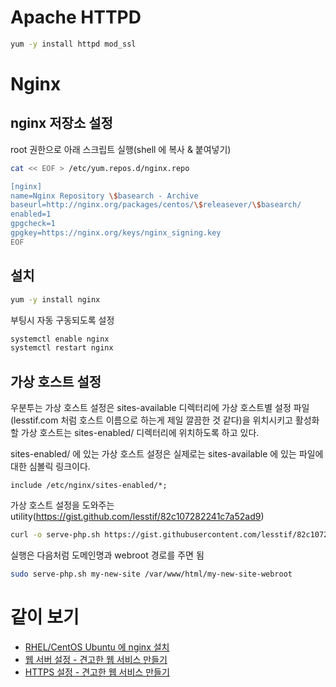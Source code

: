 # Apache HTTPD

```sh
yum -y install httpd mod_ssl
```

# Nginx

## nginx 저장소 설정

root 권한으로 아래 스크립트 실행(shell 에 복사 & 붙여넣기)

```sh
cat << EOF > /etc/yum.repos.d/nginx.repo

[nginx]
name=Nginx Repository \$basearch - Archive
baseurl=http://nginx.org/packages/centos/\$releasever/\$basearch/
enabled=1
gpgcheck=1
gpgkey=https://nginx.org/keys/nginx_signing.key
EOF
```

## 설치

```sh
yum -y install nginx
```

부팅시 자동 구동되도록 설정

```sh
systemctl enable nginx
systemctl restart nginx
```


## 가상 호스트 설정

우분투는 가상 호스트 설정은 sites-available 디렉터리에 가상 호스트별 설정 파일(lesstif.com 처럼 호스트 이름으로 하는게 제일 깔끔한 것 같다)을 위치시키고
활성화할 가상 호스트는 sites-enabled/ 디렉터리에 위치하도록 하고 있다. 

sites-enabled/ 에 있는 가상 호스트 설정은 실제로는  sites-available 에 있는 파일에 대한 심볼릭 링크이다.

```
include /etc/nginx/sites-enabled/*;
```

가상 호스트 설정을 도와주는 utility(https://gist.github.com/lesstif/82c107282241c7a52ad9)

```sh
curl -o serve-php.sh https://gist.githubusercontent.com/lesstif/82c107282241c7a52ad9/raw && sudo mv serve-php.sh /usr/local/bin/ && sudo chmod +x /usr/local/bin/serve-php.sh
```

실행은 다음처럼 도메인명과 webroot 경로를 주면 됨

```sh
sudo serve-php.sh my-new-site /var/www/html/my-new-site-webroot
```

# 같이 보기

* [RHEL/CentOS Ubuntu 에 nginx 설치](https://www.lesstif.com/pages/viewpage.action?pageId=25100304)
* [웹 서버 설정 - 견고한 웹 서비스 만들기](https://lesstif.gitbook.io/web-service-hardening/web-server)
* [HTTPS 설정 - 견고한 웹 서비스 만들기](https://lesstif.gitbook.io/web-service-hardening/ssl-tls-https)
